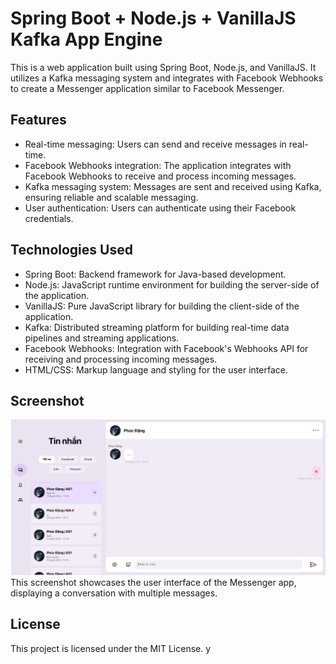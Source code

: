 # Spring Boot + Node.js + VanillaJS Kafka App Engine

This is a web application built using Spring Boot, Node.js, and VanillaJS. It utilizes a Kafka messaging system and integrates with Facebook Webhooks to create a Messenger application similar to Facebook Messenger.

## Features

- Real-time messaging: Users can send and receive messages in real-time.
- Facebook Webhooks integration: The application integrates with Facebook Webhooks to receive and process incoming messages.
- Kafka messaging system: Messages are sent and received using Kafka, ensuring reliable and scalable messaging.
- User authentication: Users can authenticate using their Facebook credentials.

## Technologies Used

- Spring Boot: Backend framework for Java-based development.
- Node.js: JavaScript runtime environment for building the server-side of the application.
- VanillaJS: Pure JavaScript library for building the client-side of the application.
- Kafka: Distributed streaming platform for building real-time data pipelines and streaming applications.
- Facebook Webhooks: Integration with Facebook's Webhooks API for receiving and processing incoming messages.
- HTML/CSS: Markup language and styling for the user interface.

## Screenshot
![Messenger App Screenshot](/Screenshot.png)
This screenshot showcases the user interface of the Messenger app, displaying a conversation with multiple messages.

## License
This project is licensed under the MIT License.
y

